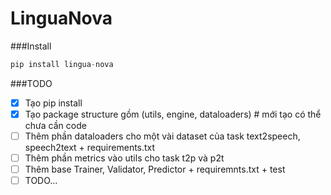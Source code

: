 # LinguaNova

###Install
```python
pip install lingua-nova
```
###TODO

- [X] Tạo pip install 
- [x] Tạo package structure gồm (utils, engine, dataloaders) # mới tạo có thể chưa cần code
- [ ] Thêm phần dataloaders cho một vài dataset của task text2speech, speech2text + requirements.txt
- [ ] Thêm phần metrics vào utils cho task t2p và p2t
- [ ] Thêm base Trainer, Validator, Predictor + requiremnts.txt + test
- [ ] TODO...
